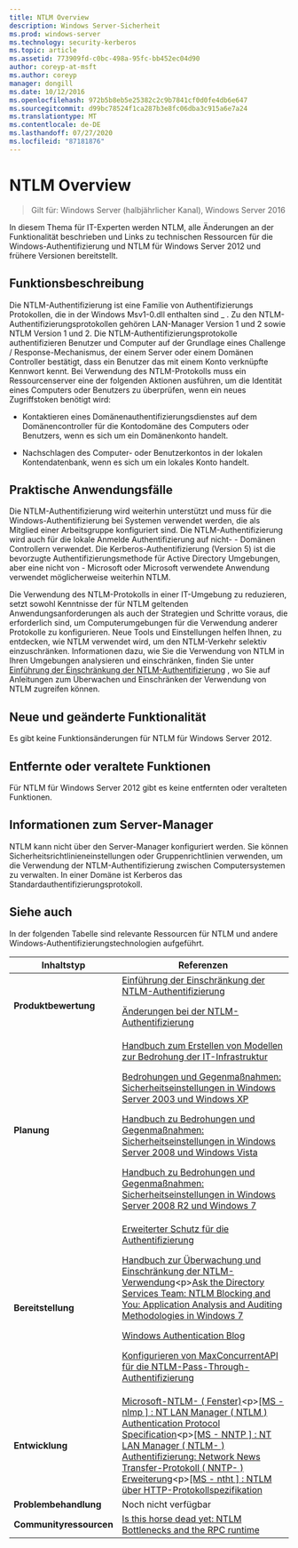 ```yaml
---
title: NTLM Overview
description: Windows Server-Sicherheit
ms.prod: windows-server
ms.technology: security-kerberos
ms.topic: article
ms.assetid: 773909fd-c0bc-498a-95fc-bb452ec04d90
author: coreyp-at-msft
ms.author: coreyp
manager: dongill
ms.date: 10/12/2016
ms.openlocfilehash: 972b5b8eb5e25382c2c9b7841cf0d0fe4db6e647
ms.sourcegitcommit: d99bc78524f1ca287b3e8fc06dba3c915a6e7a24
ms.translationtype: MT
ms.contentlocale: de-DE
ms.lasthandoff: 07/27/2020
ms.locfileid: "87181876"
---
```

# <a name="ntlm-overview"></a>NTLM Overview

>Gilt für: Windows Server (halbjährlicher Kanal), Windows Server 2016

In diesem Thema für IT-Experten werden NTLM, alle Änderungen an der Funktionalität beschrieben und Links zu technischen Ressourcen für die Windows-Authentifizierung und NTLM für Windows Server 2012 und frühere Versionen bereitstellt.

## <a name="feature-description"></a><a name="BKMK_OVER"></a>Funktionsbeschreibung
Die NTLM-Authentifizierung ist eine Familie von Authentifizierungs Protokollen, die in der Windows Msv1-0.dll enthalten sind \_ . Zu den NTLM-Authentifizierungsprotokollen gehören LAN-Manager Version 1 und 2 sowie NTLM Version 1 und 2. Die NTLM-Authentifizierungsprotokolle authentifizieren Benutzer und Computer auf der Grundlage eines Challenge \/ Response-Mechanismus, der einem Server oder einem Domänen Controller bestätigt, dass ein Benutzer das mit einem Konto verknüpfte Kennwort kennt. Bei Verwendung des NTLM-Protokolls muss ein Ressourcenserver eine der folgenden Aktionen ausführen, um die Identität eines Computers oder Benutzers zu überprüfen, wenn ein neues Zugriffstoken benötigt wird:

-   Kontaktieren eines Domänenauthentifizierungsdienstes auf dem Domänencontroller für die Kontodomäne des Computers oder Benutzers, wenn es sich um ein Domänenkonto handelt.

-   Nachschlagen des Computer- oder Benutzerkontos in der lokalen Kontendatenbank, wenn es sich um ein lokales Konto handelt.

## <a name="current-applications"></a><a name="BKMK_APP"></a>Praktische Anwendungsfälle
Die NTLM-Authentifizierung wird weiterhin unterstützt und muss für die Windows-Authentifizierung bei Systemen verwendet werden, die als Mitglied einer Arbeitsgruppe konfiguriert sind. Die NTLM-Authentifizierung wird auch für die lokale Anmelde Authentifizierung auf nicht- \- Domänen Controllern verwendet. Die Kerberos-Authentifizierung (Version 5) ist die bevorzugte Authentifizierungsmethode für Active Directory Umgebungen, aber eine nicht von \- Microsoft oder Microsoft verwendete Anwendung verwendet möglicherweise weiterhin NTLM.

Die Verwendung des NTLM-Protokolls in einer IT-Umgebung zu reduzieren, setzt sowohl Kenntnisse der für NTLM geltenden Anwendungsanforderungen als auch der Strategien und Schritte voraus, die erforderlich sind, um Computerumgebungen für die Verwendung anderer Protokolle zu konfigurieren. Neue Tools und Einstellungen helfen Ihnen, zu entdecken, wie NTLM verwendet wird, um den NTLM-Verkehr selektiv einzuschränken. Informationen dazu, wie Sie die Verwendung von NTLM in Ihren Umgebungen analysieren und einschränken, finden Sie unter [Einführung der Einschränkung der NTLM-Authentifizierung](https://technet.microsoft.com/library/dd560653(v=ws.10).aspx) , wo Sie auf Anleitungen zum Überwachen und Einschränken der Verwendung von NTLM zugreifen können.

## <a name="new-and-changed-functionality"></a><a name="BKMK_NEW"></a>Neue und geänderte Funktionalität
Es gibt keine Funktionsänderungen für NTLM für Windows Server 2012.

## <a name="removed-or-deprecated-functionality"></a><a name="BKMK_DEP"></a>Entfernte oder veraltete Funktionen
Für NTLM für Windows Server 2012 gibt es keine entfernten oder veralteten Funktionen.

## <a name="server-manager-information"></a><a name="BKMK_INSTALL"></a>Informationen zum Server-Manager
NTLM kann nicht über den Server-Manager konfiguriert werden. Sie können Sicherheitsrichtlinieneinstellungen oder Gruppenrichtlinien verwenden, um die Verwendung der NTLM-Authentifizierung zwischen Computersystemen zu verwalten. In einer Domäne ist Kerberos das Standardauthentifizierungsprotokoll.

## <a name="see-also"></a><a name="BKMK_LINKS"></a>Siehe auch
In der folgenden Tabelle sind relevante Ressourcen für NTLM und andere Windows-Authentifizierungstechnologien aufgeführt.

|Inhaltstyp|Referenzen|
|--------|-------|
|**Produktbewertung**|[Einführung der Einschränkung der NTLM-Authentifizierung](https://technet.microsoft.com/library/dd560653.aspx)<p>[Änderungen bei der NTLM-Authentifizierung](https://technet.microsoft.com/library/dd566199.aspx)|
|**Planung**|[Handbuch zum Erstellen von Modellen zur Bedrohung der IT-Infrastruktur](https://technet.microsoft.com/library/dd941826.aspx)<p>[Bedrohungen und Gegenmaßnahmen: Sicherheitseinstellungen in Windows Server 2003 und Windows XP](https://technet.microsoft.com/library/dd162275.aspx)<p>[Handbuch zu Bedrohungen und Gegenmaßnahmen: Sicherheitseinstellungen in Windows Server 2008 und Windows Vista](https://technet.microsoft.com/library/dd349791.aspx)<p>[Handbuch zu Bedrohungen und Gegenmaßnahmen: Sicherheitseinstellungen in Windows Server 2008 R2 und Windows 7](https://technet.microsoft.com/library/hh125921.aspx)|
|**Bereitstellung**|[Erweiterter Schutz für die Authentifizierung](https://support.microsoft.com/kb/968389)<p>[Handbuch zur Überwachung und Einschränkung der NTLM-Verwendung](https://technet.microsoft.com/library/jj865674(v=ws.10).aspx)<p>[Ask the Directory Services Team: NTLM Blocking and You: Application Analysis and Auditing Methodologies in Windows 7](https://blogs.technet.com/askds/archive/2009/10/08/ntlm-blocking-and-you-application-analysis-and-auditing-methodologies-in-windows-7.aspx)<p>[Windows Authentication Blog](https://blogs.technet.com/authentication/)<p>[Konfigurieren von MaxConcurrentAPI für die NTLM-Pass-Through-Authentifizierung](https://support.microsoft.com/help/2688798/how-to-do-performance-tuning-for-ntlm-authentication-by-using-the-maxc)|
|**Entwicklung**|[Microsoft-NTLM- \( Fenster\)](https://msdn.microsoft.com/library/aa378749(VS.85).aspx)<p>[\[MS \- nlmp \] : NT LAN Manager \( NTLM \) Authentication Protocol Specification](https://msdn.microsoft.com/library/cc236621(PROT.10).aspx)<p>[\[MS \- NNTP \] : NT LAN Manager \( NTLM- \) Authentifizierung: Network News Transfer-Protokoll \( NNTP- \) Erweiterung](https://msdn.microsoft.com/library/cc236774(PROT.10).aspx)<p>[\[MS \- ntht \] : NTLM über HTTP-Protokollspezifikation](https://msdn.microsoft.com/library/cc237488(PROT.10).aspx)|
|**Problembehandlung**|Noch nicht verfügbar|
|**Communityressourcen**|[Is this horse dead yet: NTLM Bottlenecks and the RPC runtime](https://blogs.technet.com/b/askds/archive/2011/09/15/is-this-horse-dead-yet-ntlm-bottlenecks-and-the-rpc-runtime.aspx)|



